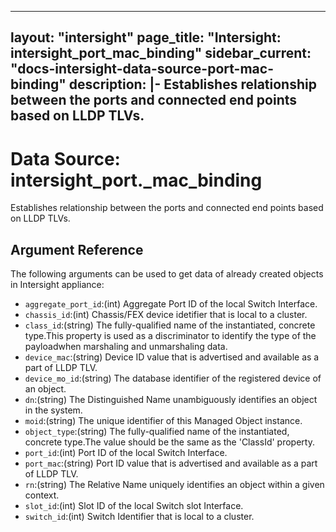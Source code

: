 
---
layout: "intersight"
page_title: "Intersight: intersight_port_mac_binding"
sidebar_current: "docs-intersight-data-source-port-mac-binding"
description: |-
Establishes relationship between the ports and connected end points based on LLDP TLVs.
---

# Data Source: intersight_port._mac_binding
Establishes relationship between the ports and connected end points based on LLDP TLVs.
## Argument Reference
The following arguments can be used to get data of already created objects in Intersight appliance:
* `aggregate_port_id`:(int) Aggregate Port ID of the local Switch Interface. 
* `chassis_id`:(int) Chassis/FEX device idetifier that is local to a cluster. 
* `class_id`:(string) The fully-qualified name of the instantiated, concrete type.This property is used as a discriminator to identify the type of the payloadwhen marshaling and unmarshaling data. 
* `device_mac`:(string) Device ID value that is advertised and available as a part of LLDP TLV. 
* `device_mo_id`:(string) The database identifier of the registered device of an object. 
* `dn`:(string) The Distinguished Name unambiguously identifies an object in the system. 
* `moid`:(string) The unique identifier of this Managed Object instance. 
* `object_type`:(string) The fully-qualified name of the instantiated, concrete type.The value should be the same as the 'ClassId' property. 
* `port_id`:(int) Port ID of the local Switch Interface. 
* `port_mac`:(string) Port ID value that is advertised and available as a part of LLDP TLV. 
* `rn`:(string) The Relative Name uniquely identifies an object within a given context. 
* `slot_id`:(int) Slot ID of the local Switch slot Interface. 
* `switch_id`:(int) Switch Identifier that is local to a cluster. 
